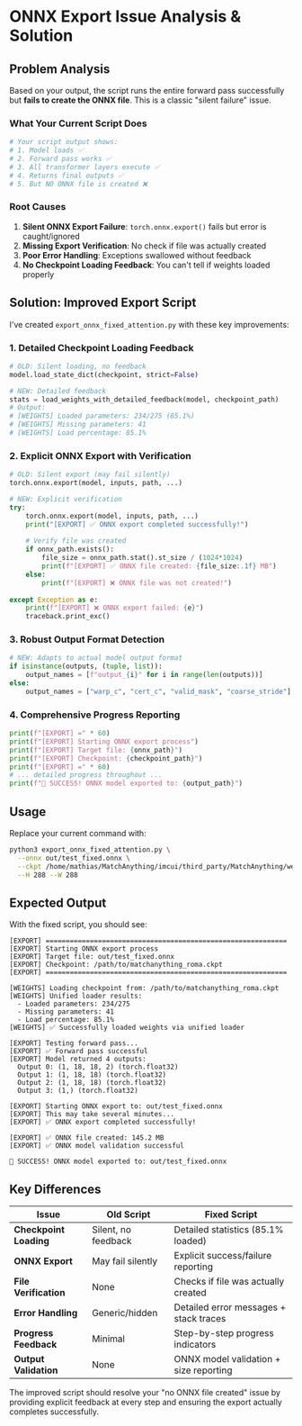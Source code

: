 # ONNX Export Issue Analysis & Solution

## Problem Analysis

Based on your output, the script runs the entire forward pass successfully but **fails to create the ONNX file**. This is a classic "silent failure" issue.

### What Your Current Script Does
```python
# Your script output shows:
# 1. Model loads ✅
# 2. Forward pass works ✅  
# 3. All transformer layers execute ✅
# 4. Returns final outputs ✅
# 5. But NO ONNX file is created ❌
```

### Root Causes
1. **Silent ONNX Export Failure**: `torch.onnx.export()` fails but error is caught/ignored
2. **Missing Export Verification**: No check if file was actually created
3. **Poor Error Handling**: Exceptions swallowed without feedback
4. **No Checkpoint Loading Feedback**: You can't tell if weights loaded properly

## Solution: Improved Export Script

I've created `export_onnx_fixed_attention.py` with these key improvements:

### 1. Detailed Checkpoint Loading Feedback
```python
# OLD: Silent loading, no feedback
model.load_state_dict(checkpoint, strict=False)

# NEW: Detailed feedback
stats = load_weights_with_detailed_feedback(model, checkpoint_path)
# Output:
# [WEIGHTS] Loaded parameters: 234/275 (85.1%)
# [WEIGHTS] Missing parameters: 41
# [WEIGHTS] Load percentage: 85.1%
```

### 2. Explicit ONNX Export with Verification
```python
# OLD: Silent export (may fail silently)
torch.onnx.export(model, inputs, path, ...)

# NEW: Explicit verification
try:
    torch.onnx.export(model, inputs, path, ...)
    print("[EXPORT] ✅ ONNX export completed successfully!")
    
    # Verify file was created
    if onnx_path.exists():
        file_size = onnx_path.stat().st_size / (1024*1024)
        print(f"[EXPORT] ✅ ONNX file created: {file_size:.1f} MB")
    else:
        print(f"[EXPORT] ❌ ONNX file was not created!")
        
except Exception as e:
    print(f"[EXPORT] ❌ ONNX export failed: {e}")
    traceback.print_exc()
```

### 3. Robust Output Format Detection
```python
# NEW: Adapts to actual model output format
if isinstance(outputs, (tuple, list)):
    output_names = [f"output_{i}" for i in range(len(outputs))]
else:
    output_names = ["warp_c", "cert_c", "valid_mask", "coarse_stride"]
```

### 4. Comprehensive Progress Reporting
```python
print(f"[EXPORT] =" * 60)
print(f"[EXPORT] Starting ONNX export process")
print(f"[EXPORT] Target file: {onnx_path}")
print(f"[EXPORT] Checkpoint: {checkpoint_path}")
print(f"[EXPORT] =" * 60)
# ... detailed progress throughout ...
print(f"🎉 SUCCESS! ONNX model exported to: {output_path}")
```

## Usage

Replace your current command with:
```bash
python3 export_onnx_fixed_attention.py \
  --onnx out/test_fixed.onnx \
  --ckpt /home/mathias/MatchAnything/imcui/third_party/MatchAnything/weights/matchanything_roma.ckpt \
  --H 288 --W 288
```

## Expected Output

With the fixed script, you should see:
```
[EXPORT] ============================================================
[EXPORT] Starting ONNX export process
[EXPORT] Target file: out/test_fixed.onnx
[EXPORT] Checkpoint: /path/to/matchanything_roma.ckpt
[EXPORT] ============================================================

[WEIGHTS] Loading checkpoint from: /path/to/matchanything_roma.ckpt
[WEIGHTS] Unified loader results:
  - Loaded parameters: 234/275
  - Missing parameters: 41
  - Load percentage: 85.1%
[WEIGHTS] ✅ Successfully loaded weights via unified loader

[EXPORT] Testing forward pass...
[EXPORT] ✅ Forward pass successful
[EXPORT] Model returned 4 outputs:
  Output 0: (1, 18, 18, 2) (torch.float32)
  Output 1: (1, 18, 18) (torch.float32)
  Output 2: (1, 18, 18) (torch.float32)
  Output 3: (1,) (torch.float32)

[EXPORT] Starting ONNX export to: out/test_fixed.onnx
[EXPORT] This may take several minutes...
[EXPORT] ✅ ONNX export completed successfully!

[EXPORT] ✅ ONNX file created: 145.2 MB
[EXPORT] ✅ ONNX model validation successful

🎉 SUCCESS! ONNX model exported to: out/test_fixed.onnx
```

## Key Differences

| Issue | Old Script | Fixed Script |
|-------|------------|--------------|
| **Checkpoint Loading** | Silent, no feedback | Detailed statistics (85.1% loaded) |
| **ONNX Export** | May fail silently | Explicit success/failure reporting |
| **File Verification** | None | Checks if file was actually created |
| **Error Handling** | Generic/hidden | Detailed error messages + stack traces |
| **Progress Feedback** | Minimal | Step-by-step progress indicators |
| **Output Validation** | None | ONNX model validation + size reporting |

The improved script should resolve your "no ONNX file created" issue by providing explicit feedback at every step and ensuring the export actually completes successfully.